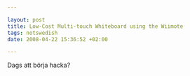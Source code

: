 ```yaml
--- 

layout: post
title: Low-Cost Multi-touch Whiteboard using the Wiimote 
tags: notswedish
date: 2008-04-22 15:36:52 +02:00 

---
```



Dags att börja hacka? 